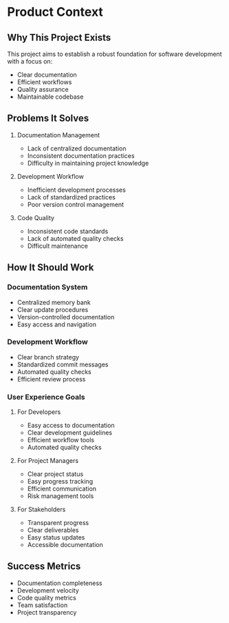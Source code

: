 # Product Context

## Why This Project Exists
This project aims to establish a robust foundation for software development with a focus on:
- Clear documentation
- Efficient workflows
- Quality assurance
- Maintainable codebase

## Problems It Solves
1. Documentation Management
   - Lack of centralized documentation
   - Inconsistent documentation practices
   - Difficulty in maintaining project knowledge

2. Development Workflow
   - Inefficient development processes
   - Lack of standardized practices
   - Poor version control management

3. Code Quality
   - Inconsistent code standards
   - Lack of automated quality checks
   - Difficult maintenance

## How It Should Work
### Documentation System
- Centralized memory bank
- Clear update procedures
- Version-controlled documentation
- Easy access and navigation

### Development Workflow
- Clear branch strategy
- Standardized commit messages
- Automated quality checks
- Efficient review process

### User Experience Goals
1. For Developers
   - Easy access to documentation
   - Clear development guidelines
   - Efficient workflow tools
   - Automated quality checks

2. For Project Managers
   - Clear project status
   - Easy progress tracking
   - Efficient communication
   - Risk management tools

3. For Stakeholders
   - Transparent progress
   - Clear deliverables
   - Easy status updates
   - Accessible documentation

## Success Metrics
- Documentation completeness
- Development velocity
- Code quality metrics
- Team satisfaction
- Project transparency 